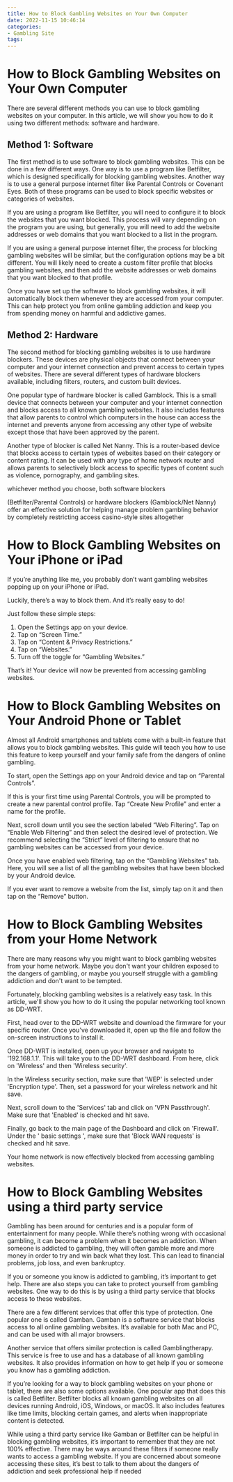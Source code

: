 ```yaml
---
title: How to Block Gambling Websites on Your Own Computer 
date: 2022-11-15 10:46:14
categories:
- Gambling Site
tags:
---
```



#  How to Block Gambling Websites on Your Own Computer 

There are several different methods you can use to block gambling websites on your computer. In this article, we will show you how to do it using two different methods: software and hardware.

## Method 1: Software

The first method is to use software to block gambling websites. This can be done in a few different ways. One way is to use a program like Betfilter, which is designed specifically for blocking gambling websites. Another way is to use a general purpose internet filter like Parental Controls or Covenant Eyes. Both of these programs can be used to block specific websites or categories of websites.

If you are using a program like Betfilter, you will need to configure it to block the websites that you want blocked. This process will vary depending on the program you are using, but generally, you will need to add the website addresses or web domains that you want blocked to a list in the program.

If you are using a general purpose internet filter, the process for blocking gambling websites will be similar, but the configuration options may be a bit different. You will likely need to create a custom filter profile that blocks gambling websites, and then add the website addresses or web domains that you want blocked to that profile.

Once you have set up the software to block gambling websites, it will automatically block them whenever they are accessed from your computer. This can help protect you from online gambling addiction and keep you from spending money on harmful and addictive games.

## Method 2: Hardware

The second method for blocking gambling websites is to use hardware blockers. These devices are physical objects that connect between your computer and your internet connection and prevent access to certain types of websites. There are several different types of hardware blockers available, including filters, routers, and custom built devices.

One popular type of hardware blocker is called Gamblock. This is a small device that connects between your computer and your internet connection and blocks access to all known gambling websites. It also includes features that allow parents to control which computers in the house can access the internet and prevents anyone from accessing any other type of website except those that have been approved by the parent.

Another type of blocker is called Net Nanny. This is a router-based device that blocks access to certain types of websites based on their category or content rating. It can be used with any type of home network router and allows parents to selectively block access to specific types of content such as violence, pornography, and gambling sites.


 whichever method you choose, both software blockers 

  (Betfilter/Parental Controls) or hardware blockers (Gamblock/Net Nanny) offer an effective solution for helping manage problem gambling behavior by completely restricting access casino-style sites altogether

#  How to Block Gambling Websites on Your iPhone or iPad 

If you’re anything like me, you probably don’t want gambling websites popping up on your iPhone or iPad.

Luckily, there’s a way to block them. And it’s really easy to do!

Just follow these simple steps:

1) Open the Settings app on your device.
2) Tap on “Screen Time.”
3) Tap on “Content & Privacy Restrictions.”
4) Tap on “Websites.”
5) Turn off the toggle for “Gambling Websites.”

That’s it! Your device will now be prevented from accessing gambling websites.

#  How to Block Gambling Websites on Your Android Phone or Tablet 

Almost all Android smartphones and tablets come with a built-in feature that allows you to block gambling websites. This guide will teach you how to use this feature to keep yourself and your family safe from the dangers of online gambling.

To start, open the Settings app on your Android device and tap on “Parental Controls”.

If this is your first time using Parental Controls, you will be prompted to create a new parental control profile. Tap “Create New Profile” and enter a name for the profile.

Next, scroll down until you see the section labeled “Web Filtering”. Tap on “Enable Web Filtering” and then select the desired level of protection. We recommend selecting the “Strict” level of filtering to ensure that no gambling websites can be accessed from your device.

Once you have enabled web filtering, tap on the “Gambling Websites” tab. Here, you will see a list of all the gambling websites that have been blocked by your Android device.

If you ever want to remove a website from the list, simply tap on it and then tap on the “Remove” button.

#  How to Block Gambling Websites from your Home Network 

There are many reasons why you might want to block gambling websites from your home network. Maybe you don't want your children exposed to the dangers of gambling, or maybe you yourself struggle with a gambling addiction and don't want to be tempted.

Fortunately, blocking gambling websites is a relatively easy task. In this article, we'll show you how to do it using the popular networking tool known as DD-WRT.

First, head over to the DD-WRT website and download the firmware for your specific router. Once you've downloaded it, open up the file and follow the on-screen instructions to install it.

Once DD-WRT is installed, open up your browser and navigate to '192.168.1.1'. This will take you to the DD-WRT dashboard. From here, click on 'Wireless' and then 'Wireless security'.

In the Wireless security section, make sure that 'WEP' is selected under 'Encryption type'. Then, set a password for your wireless network and hit save.

Next, scroll down to the 'Services' tab and click on 'VPN Passthrough'. Make sure that 'Enabled' is checked and hit save.

Finally, go back to the main page of the Dashboard and click on 'Firewall'. Under the ' basic settings ', make sure that 'Block WAN requests' is checked and hit save.

Your home network is now effectively blocked from accessing gambling websites.

#  How to Block Gambling Websites using a third party service

Gambling has been around for centuries and is a popular form of entertainment for many people. While there’s nothing wrong with occasional gambling, it can become a problem when it becomes an addiction. When someone is addicted to gambling, they will often gamble more and more money in order to try and win back what they lost. This can lead to financial problems, job loss, and even bankruptcy.

If you or someone you know is addicted to gambling, it’s important to get help. There are also steps you can take to protect yourself from gambling websites. One way to do this is by using a third party service that blocks access to these websites.

There are a few different services that offer this type of protection. One popular one is called Gamban. Gamban is a software service that blocks access to all online gambling websites. It’s available for both Mac and PC, and can be used with all major browsers.

Another service that offers similar protection is called Gamblingtherapy. This service is free to use and has a database of all known gambling websites. It also provides information on how to get help if you or someone you know has a gambling addiction.

If you’re looking for a way to block gambling websites on your phone or tablet, there are also some options available. One popular app that does this is called Betfilter. Betfilter blocks all known gambling websites on all devices running Android, iOS, Windows, or macOS. It also includes features like time limits, blocking certain games, and alerts when inappropriate content is detected.

While using a third party service like Gamban or Betfilter can be helpful in blocking gambling websites, it’s important to remember that they are not 100% effective. There may be ways around these filters if someone really wants to access a gambling website. If you are concerned about someone accessing these sites, it’s best to talk to them about the dangers of addiction and seek professional help if needed
